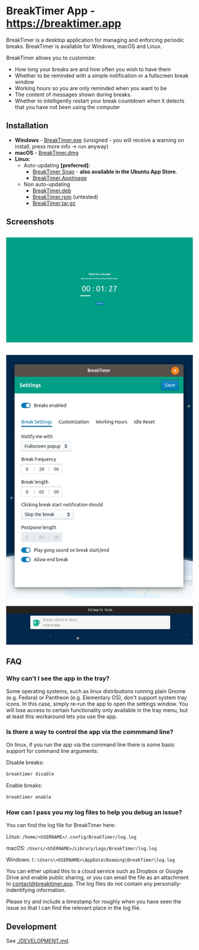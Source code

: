 BreakTimer App - https://breaktimer.app
===========

BreakTimer is a desktop application for managing and enforcing periodic breaks. BreakTimer is available for Windows, macOS and Linux.

BreakTimer allows you to customize:

* How long your breaks are and how often you wish to have them
* Whether to be reminded with a simple notification or a fullscreen break window
* Working hours so you are only reminded when you want to be
* The content of messages shown during breaks.
* Whether to intelligently restart your break countdown when it detects that you have not been using the computer

## Installation

* **Windows** - [BreakTimer.exe](https://github.com/tom-james-watson/breaktimer-app/releases/latest/download/BreakTimer.exe) (unsigned - you will receive a warning on install, press more info -> run anyway)
* **macOS** - [BreakTimer.dmg](https://github.com/tom-james-watson/breaktimer-app/releases/latest/download/BreakTimer.dmg)
* **Linux**:
  * Auto-updating **[preferred]**:
    * [BreakTimer Snap](https://snapcraft.io/breaktimer) - **also available in the Ubuntu App Store**.
    * [BreakTimer.AppImage](https://github.com/tom-james-watson/breaktimer-app/releases/latest/download/BreakTimer.AppImage)
  * Non auto-updating
    * [BreakTimer.deb](https://github.com/tom-james-watson/breaktimer-app/releases/latest/download/BreakTimer.deb)
    * [BreakTimer.rpm](https://github.com/tom-james-watson/breaktimer-app/releases/latest/download/BreakTimer.rpm) (untested)
    * [BreakTimer.tar.gz](https://github.com/tom-james-watson/breaktimer-app/releases/latest/download/BreakTimer.tar.gz)

## Screenshots

![break panel](screenshots/break.png)
---
![settings panel](screenshots/settings.png)
---
![notification](screenshots/notification.png)

## FAQ

### Why can't I see the app in the tray?

Some operating systems, such as linux distributions running plain Gnome (e.g. Fedora) or Pantheon (e.g. Elementary OS), don't support system tray icons. In this case, simply re-run the app to open the settings window. You will lose access to certain functionality only available in the tray menu, but at least this workaround lets you use the app.

### Is there a way to control the app via the commmand line?

On linux, if you run the app via the command line there is some basic support for command line arguments:

Disable breaks:

```bash
breaktimer disable
```

Enable breaks:

```bash
breaktimer enable
```

### How can I pass you my log files to help you debug an issue?

You can find the log file for BreakTimer here:

Linux: `/home/<USERNAME>/.config/BreakTimer/log.log`

macOS: `/Users/<USERNAME>/Library/Logs/BreakTimer/log.log`

Windows: `C:\Users\<USERNAME>\AppData\Roaming\BreakTimer\log.log`

You can either upload this to a cloud service such as Dropbox or Google Drive and enable public sharing, or you can email the file as an attachment to contact@breaktimer.app. The log files do not contain any personally-indentifying information.

Please try and include a timestamp for roughly when you have seen the issue so that I can find the relevant place in the log file.

## Development

See [./DEVELOPMENT.md](DEVELOPMENT.md).
